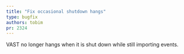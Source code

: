 ```yaml
---
title: "Fix occasional shutdown hangs"
type: bugfix
authors: tobim
pr: 2324
---
```


VAST no longer hangs when it is shut down while still importing events.
